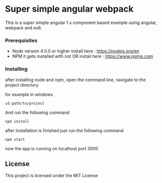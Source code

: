 # Super simple angular webpack

This is a super simple angular 1.x component based example using angular, webpack and es6.

### Prerequisites

- Node version 4.0.0 or higher
  install here : <a href="https://nodejs.org/en/">https://nodejs.org/en</a>
- NPM
  it gets installed with not
  OR
  install here : <a href="https://www.npmjs.com/">https://www.npmjs.com</a>

### Installing

after installing node and npm, open the command line, navigate to the project directory

for example in windows
```
cd path/to/project
```

And run the following command

```
npm install
```

after installation is finished just run the following command

```
npm start
```

now the app is running on localhost port 3000


## License

This project is licensed under the MIT License
